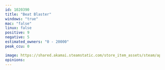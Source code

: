 ```yaml
---
id: 1020390
title: "Beat Blaster"
windows: "true"
mac: "false"
linux: false
positive: 9
negative: 5
estimated_owners: "0 - 20000"
peak_ccu: 0

image: https://shared.akamai.steamstatic.com/store_item_assets/steam/apps/1020390/header.jpg?t=1626406036
opinions:
---
```


